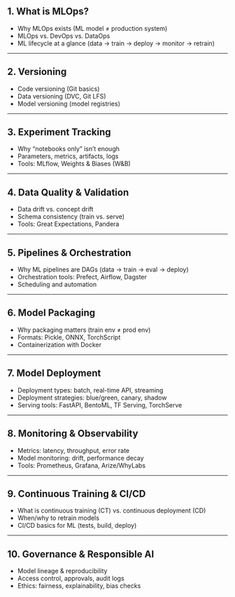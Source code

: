 ## **1. What is MLOps?**

* Why MLOps exists (ML model ≠ production system)
* MLOps vs. DevOps vs. DataOps
* ML lifecycle at a glance (data → train → deploy → monitor → retrain)

---

## **2. Versioning**

* Code versioning (Git basics)
* Data versioning (DVC, Git LFS)
* Model versioning (model registries)

---

## **3. Experiment Tracking**

* Why “notebooks only” isn’t enough
* Parameters, metrics, artifacts, logs
* Tools: MLflow, Weights & Biases (W\&B)

---

## **4. Data Quality & Validation**

* Data drift vs. concept drift
* Schema consistency (train vs. serve)
* Tools: Great Expectations, Pandera

---

## **5. Pipelines & Orchestration**

* Why ML pipelines are DAGs (data → train → eval → deploy)
* Orchestration tools: Prefect, Airflow, Dagster
* Scheduling and automation

---

## **6. Model Packaging**

* Why packaging matters (train env ≠ prod env)
* Formats: Pickle, ONNX, TorchScript
* Containerization with Docker

---

## **7. Model Deployment**

* Deployment types: batch, real-time API, streaming
* Deployment strategies: blue/green, canary, shadow
* Serving tools: FastAPI, BentoML, TF Serving, TorchServe

---

## **8. Monitoring & Observability**

* Metrics: latency, throughput, error rate
* Model monitoring: drift, performance decay
* Tools: Prometheus, Grafana, Arize/WhyLabs

---

## **9. Continuous Training & CI/CD**

* What is continuous training (CT) vs. continuous deployment (CD)
* When/why to retrain models
* CI/CD basics for ML (tests, build, deploy)

---

## **10. Governance & Responsible AI**

* Model lineage & reproducibility
* Access control, approvals, audit logs
* Ethics: fairness, explainability, bias checks
